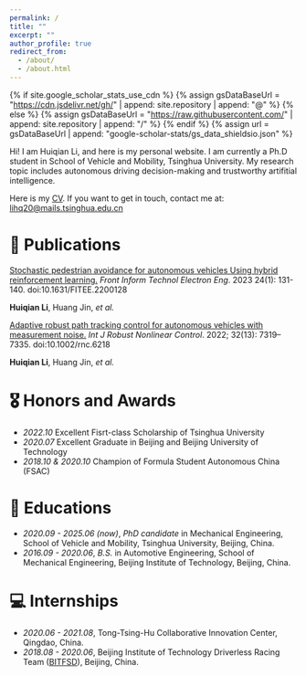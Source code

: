 ```yaml
---
permalink: /
title: ""
excerpt: ""
author_profile: true
redirect_from: 
  - /about/
  - /about.html
---
```


{% if site.google_scholar_stats_use_cdn %}
{% assign gsDataBaseUrl = "https://cdn.jsdelivr.net/gh/" | append: site.repository | append: "@" %}
{% else %}
{% assign gsDataBaseUrl = "https://raw.githubusercontent.com/" | append: site.repository | append: "/" %}
{% endif %}
{% assign url = gsDataBaseUrl | append: "google-scholar-stats/gs_data_shieldsio.json" %}

<span class='anchor' id='about-me'></span>

Hi! I am Huiqian Li, and here is my personal website. I am currently a Ph.D student in School of Vehicle and Mobility, Tsinghua University. My research topic includes autonomous driving decision-making and trustworthy artifitial intelligence.

Here is my [CV](../files/cv/en/main.pdf). If you want to get in touch, contact me at: lihq20@mails.tsinghua.edu.cn

<!-- # 🔥 News
- *2022.02*: &nbsp;🎉🎉 Lorem ipsum dolor sit amet, consectetur adipiscing elit. Vivamus ornare aliquet ipsum, ac tempus justo dapibus sit amet. 
- *2022.02*: &nbsp;🎉🎉 Lorem ipsum dolor sit amet, consectetur adipiscing elit. Vivamus ornare aliquet ipsum, ac tempus justo dapibus sit amet.  -->

# 📝 Publications 

<!-- <div class='paper-box'><div class='paper-box-image'><div><div class="badge">CVPR 2016</div><img src='images/500x300.png' alt="sym" width="100%"></div></div>
<div class='paper-box-text' markdown="1"> -->

[Stochastic pedestrian avoidance for autonomous vehicles Using hybrid reinforcement learning.](https://jzus.zju.edu.cn/iparticle.php?doi=10.1631/FITEE.2200128) *Front Inform Technol Electron Eng*. 2023 24(1): 131-140. doi:10.1631/FITEE.2200128

**Huiqian Li**, Huang Jin, *et al.*

[Adaptive robust path tracking control for autonomous vehicles with measurement noise.](https://onlinelibrary.wiley.com/doi/10.1002/rnc.6218) *Int J Robust Nonlinear Control*. 2022; 32(13): 7319– 7335. doi:10.1002/rnc.6218

**Huiqian Li**, Huang Jin, *et al.*

<!-- [**Project**](https://scholar.google.com/citations?view_op=view_citation&hl=zh-CN&user=DhtAFkwAAAAJ&citation_for_view=DhtAFkwAAAAJ:ALROH1vI_8AC) <strong><span class='show_paper_citations' data='DhtAFkwAAAAJ:ALROH1vI_8AC'></span></strong>
- Lorem ipsum dolor sit amet, consectetur adipiscing elit. Vivamus ornare aliquet ipsum, ac tempus justo dapibus sit amet. 
</div>
</div>

- [Lorem ipsum dolor sit amet, consectetur adipiscing elit. Vivamus ornare aliquet ipsum, ac tempus justo dapibus sit amet](https://github.com), A, B, C, **CVPR 2020** -->

# 🎖 Honors and Awards
- *2022.10* Excellent Fisrt-class Scholarship of Tsinghua University
- *2020.07* Excellent Graduate in Beijing and Beijing University of Technology
- *2018.10 & 2020.10* Champion of Formula Student Autonomous China (FSAC)

# 📖 Educations
- *2020.09 - 2025.06 (now)*, *PhD candidate* in Mechanical Engineering, School of Vehicle and Mobility, Tsinghua University, Beijing, China. 
- *2016.09 - 2020.06*, *B.S.* in Automotive Engineering, School of Mechanical Engineering, Beijing Institute of Technology, Beijing, China.

<!-- # 💬 Invited Talks
- *2021.06*, Lorem ipsum dolor sit amet, consectetur adipiscing elit. Vivamus ornare aliquet ipsum, ac tempus justo dapibus sit amet. 
- *2021.03*, Lorem ipsum dolor sit amet, consectetur adipiscing elit. Vivamus ornare aliquet ipsum, ac tempus justo dapibus sit amet.  \| [\[video\]](https://github.com/) -->

# 💻 Internships
- *2020.06 - 2021.08*, Tong-Tsing-Hu Collaborative Innovation Center, Qingdao, China.
- *2018.08 - 2020.06*, Beijing Institute of Technology Driverless Racing Team ([BITFSD](http://www.bitfsd.com)), Beijing, China.